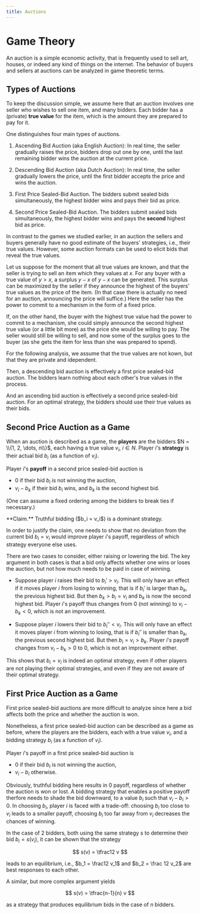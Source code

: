 ```yaml
---
title: Auctions
---
```


# Game Theory

An auction is a simple economic activity, that is frequently used to
sell art, houses, or indeed any kind of things on the internet.
The behavior of buyers and sellers at auctions can be analyzed in
game theoretic terms.

##  Types of Auctions

To keep the discussion simple, we assume here that an auction involves
one seller who wishes to sell one item, and many bidders.
Each bidder has a (private) **true value** for the item,
which is the amount they are prepared to pay for it.

One distinguishes four main types of auctions.

1. Ascending Bid Auction (aka English Auction): In real time,
the seller gradually raises the price, bidders drop out one by one,
until the last remaining bidder wins the auction at the current price.

2. Descending Bid Auction (aka Dutch Auction): In real time,
the seller gradually lowers the price, until the first bidder
accepts the price and wins the auction.

3. First Price Sealed-Bid Auction.
The bidders submit sealed bids simultaneously, the highest bidder wins
and pays their bid as price.

3. Second Price Sealed-Bid Auction.
The bidders submit sealed bids simultaneously, the highest bidder wins
and pays the **second** highest bid as price.

In contrast to the games we studied earlier, in an auction the sellers
and buyers generally have no good estimate of the buyers' strategies,
i.e., their true values.
However, some auction formats can be used to elicit bids that reveal
the true values.

Let us suppose for the moment that all true values are known, and that
the seller is trying to sell an item which they values at $x$.  For
any buyer with a true value of $y > x$, a surplus $y-x$ of $y - x$ can
be generated.  This surplus can be maximized by the seller if they
announce the highest of the buyers' true values as the price of the
item.  (In that case there is actually no need for an auction,
announcing the price will suffice.)  Here the seller has the power
to commit to a mechanism in the form of a fixed price.

If, on the other hand, the buyer with the highest true value had the
power to commit to a mechanism, she could simply announce the second
highest true value (or a little bit more) as the price she would be
willing to pay.  The seller would still be willing to sell, and now
some of the surplus goes to the buyer (as she gets the item for less
than she was prepared to spend).

For the following analysis, we assume that the true values are not kown,
but that they are private and idependent.

Then, a descending bid auction is effectively a first price sealed-bid
auction.  The bidders learn nothing about each other's true values in
the process.

And an ascending bid auction is effectively a second price sealed-bid
auction.  For an optimal strategy, the bidders should use their true
values as their bids.

## Second Price Auction as a Game

When an auction is described as a game, the **players** are the bidders $N
= \\{1, 2, \dots, n\\}$, each having a true value $v_i$, $i \in N$.
Player $i$'s **strategy** is their actual bid $b_i$ (as a function of $v_i$).

Player $i$'s **payoff** in a second price sealed-bid auction is

* $0$ if their bid $b_i$ is not winning the auction,
* $v_i - b_k$ if their bid $b_i$ wins, and $b_k$ is the second highest bid.

(One can assume a fixed ordering among the bidders to break ties if necessary.)

<div class="note" markdown="1">
**Claim.** Truthful bidding ($b_i = v_i$) is a dominant strategy.
</div>

In order to justify the claim, one needs to show that no deviation
from the current bid $b_i = v_i$ would improve player $i$'s payoff,
regardless of which strategy everyone else uses.

There are two cases to consider, either raising or lowering the bid.
The key argument in both cases is that a bid only affects whether one wins or
loses the auction, but not how much needs to be paid in case of winning.

* Suppose player $i$ raises their bid to $b_i' > v_i$.
This will only have an effect if it moves player $i$ from losing to winning,
that is if $b_i'$ is larger than $b_k$, the previous highest bid.
But then $b_k > b_i = v_i$ and $b_k$ is now the second highest bid.
Player $i$'s payoff thus changes from $0$ (not winning) to $v_i - b_k < 0$,
which is not an improvement.

* Suppose player $i$ lowers their bid to $b_i'' < v_i$.
This will only have an effect it moves player $i$ from winning to losing,
that is if $b_i''$ is smaller than $b_k$, the previous second highest bid.
But then $b_i = v_i > b_k$.  Player $i$'s payoff changes from $v_i - b_k > 0$
to $0$, which is not an improvement either.

This shows that $b_i = v_i$ is indeed an optimal strategy, even if
other players are not playing their optimal strategies, and even if
they are not aware of their optimal strategy.

## First Price Auction as a Game

First price sealed-bid auctions are more difficult to analyze
since here a bid affects both the price and whether the auction is won.

Nonetheless, a first price sealed-bid auction can be described as a game
as before, where the players are the bidders, each with a true value $v_i$,
and a bidding strategy $b_i$ (as a function of $v_i$).

Player $i$'s payoff in a first price sealed-bid auction  is

* $0$ if their bid $b_i$ is not winning the auction,
* $v_i - b_i$ otherwise.

Obviously, truthful bidding here results in $0$ payoff, regardless of
whether the auction is won or lost.  A bidding strategy that enables a
positive payoff therfore needs to shade the bid downward, to a value
$b_i$ such that $v_i - b_i > 0$.  In choosing $b_i$, player $i$ is
faced with a trade-off: choosing $b_i$ too close to $v_i$ leads to a
smaller payoff, choosing $b_i$ too far away from $v_i$ decreases the
chances of winning.

In the case of $2$ bidders, both using the same strategy $s$
to determine their bid $b_i = s(v_i)$, it can be shown
that the strategy

$$
s(v) = \tfrac12 v
$$

leads to an equilibrium, i.e., $b_1 = \frac12 v_1$ and $b_2 = \frac 12 v_2$
are best responses to each other.

A similar, but more complex argument yields

$$
s(v) = \tfrac{n-1}{n} v
$$

as a strategy that produces equilibrium bids in the case of $n$ bidders.
